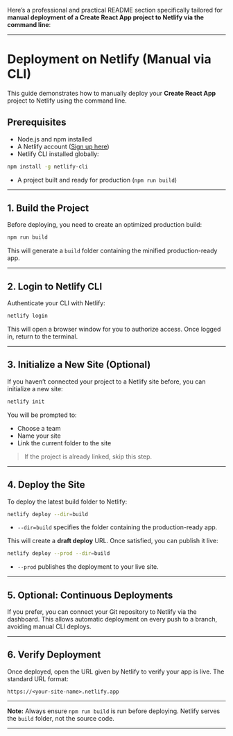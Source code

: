 Here’s a professional and practical README section specifically tailored for **manual deployment of a Create React App project to Netlify via the command line**:

---

# Deployment on Netlify (Manual via CLI)

This guide demonstrates how to manually deploy your **Create React App** project to Netlify using the command line.

## Prerequisites

* Node.js and npm installed
* A Netlify account ([Sign up here](https://www.netlify.com/))
* Netlify CLI installed globally:

```bash
npm install -g netlify-cli
```

* A project built and ready for production (`npm run build`)

---

## 1. Build the Project

Before deploying, you need to create an optimized production build:

```bash
npm run build
```

This will generate a `build` folder containing the minified production-ready app.

---

## 2. Login to Netlify CLI

Authenticate your CLI with Netlify:

```bash
netlify login
```

This will open a browser window for you to authorize access. Once logged in, return to the terminal.

---

## 3. Initialize a New Site (Optional)

If you haven’t connected your project to a Netlify site before, you can initialize a new site:

```bash
netlify init
```

You will be prompted to:

* Choose a team
* Name your site
* Link the current folder to the site

> If the project is already linked, skip this step.

---

## 4. Deploy the Site

To deploy the latest build folder to Netlify:

```bash
netlify deploy --dir=build
```

* `--dir=build` specifies the folder containing the production-ready app.

This will create a **draft deploy** URL. Once satisfied, you can publish it live:

```bash
netlify deploy --prod --dir=build
```

* `--prod` publishes the deployment to your live site.

---

## 5. Optional: Continuous Deployments

If you prefer, you can connect your Git repository to Netlify via the dashboard. This allows automatic deployment on every push to a branch, avoiding manual CLI deploys.

---

## 6. Verify Deployment

Once deployed, open the URL given by Netlify to verify your app is live. The standard URL format:

```
https://<your-site-name>.netlify.app
```

---

**Note:** Always ensure `npm run build` is run before deploying. Netlify serves the `build` folder, not the source code.

---
